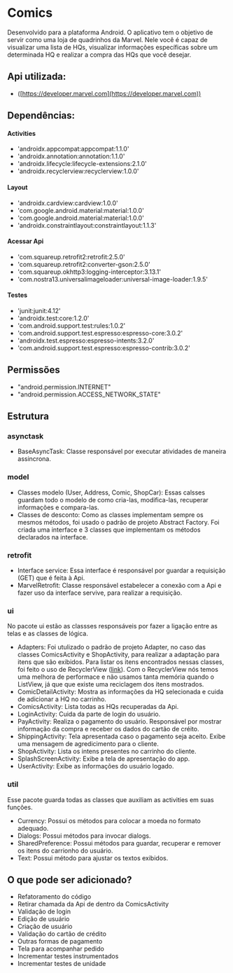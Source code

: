 # Comics

Desenvolvido para a plataforma Android. O aplicativo tem o objetivo de servir como uma loja de quadrinhos da Marvel. Nele você é capaz de visualizar uma lista de HQs, visualizar informações específicas sobre um determinada HQ e realizar a compra das HQs que você desejar.

## Api utilizada:

- ([https://developer.marvel.com](https://developer.marvel.com))

## Dependências:

#### Activities
- 'androidx.appcompat:appcompat:1.1.0'
- 'androidx.annotation:annotation:1.1.0'
- 'androidx.lifecycle:lifecycle-extensions:2.1.0'
- 'androidx.recyclerview:recyclerview:1.0.0'

#### Layout
- 'androidx.cardview:cardview:1.0.0'
- 'com.google.android.material:material:1.0.0'
- 'com.google.android.material:material:1.0.0'
- 'androidx.constraintlayout:constraintlayout:1.1.3'

#### Acessar Api
- 'com.squareup.retrofit2:retrofit:2.5.0'
- 'com.squareup.retrofit2:converter-gson:2.5.0'
- 'com.squareup.okhttp3:logging-interceptor:3.13.1'
- 'com.nostra13.universalimageloader:universal-image-loader:1.9.5'

#### Testes
- 'junit:junit:4.12'
- 'androidx.test:core:1.2.0'
- 'com.android.support.test:rules:1.0.2'
- 'com.android.support.test.espresso:espresso-core:3.0.2'
- 'androidx.test.espresso:espresso-intents:3.2.0'
- 'com.android.support.test.espresso:espresso-contrib:3.0.2'

## Permissões

- "android.permission.INTERNET"
- "android.permission.ACCESS_NETWORK_STATE"

## Estrutura

### asynctask

- BaseAsyncTask: Classe responsável por executar atividades de maneira assincrona.

### model

- Classes modelo (User, Address, Comic, ShopCar): Essas calsses guardam todo o modelo de como cria-las, modifica-las, recuperar informações e compara-las.
- Classes de desconto: Como as classes implementam sempre os mesmos métodos, foi usado o padrão de projeto Abstract Factory. Foi criada uma interface e 3 classes que implementam os métodos declarados na interface.

### retrofit

- Interface service: Essa interface é responsável por guardar a requisição (GET) que é feita à Api.
- MarvelRetrofit: Classe responsável estabelecer a conexão com a Api e fazer uso da interface servive, para realizar a requisição.

### ui

No pacote ui estão as classses responsáveis por fazer a ligação entre as telas e as classes de lógica.

- Adapters: Foi utulizado o padrão de projeto Adapter, no caso das classes ComicsActivity e ShopActivity, para realizar a adaptação para itens que são exibidos. Para listar os itens encontrados nessas classes, foi feito o uso de RecyclerView ([link](https://developer.android.com/guide/topics/ui/layout/recyclerview)). Com o RecyclerView nós temos uma melhora de performace e não usamos tanta memória quando o ListView, já que que existe uma reciclagem dos itens mostrados.
- ComicDetailActivity: Mostra as informações da HQ selecionada e cuida de adicionar a HQ no carrinho.
- ComicsActivity: Lista todas as HQs recuperadas da Api.
- LoginActivity: Cuida da parte de login do usuário.
- PayActivity: Realiza o pagamento do usuário. Responsável por mostrar informação da compra e receber os dados do cartão de créito.
- ShippingActivity: Tela apresentada caso o pagamento seja aceito. Exibe uma mensagem de agredicimento para o cliente.
- ShopActivity: Lista os intens presentes no carrinho do cliente.
- SplashScreenActivity: Exibe a tela de apresentação do app.
- UserActivity: Exibe as informações do usuário logado.

### util

Esse pacote guarda todas as classes que auxiliam as activities em suas funções.

- Currency: Possui os métodos para colocar a moeda no formato adequado.
- Dialogs: Possui métodos para invocar dialogs.
- SharedPreference: Possui métodos para guardar, recuperar e remover os itens do carrionho do usuário.
- Text: Possui método para ajustar os textos exibidos.

## O que pode ser adicionado?

- Refatoramento do código
- Retirar chamada da Api de dentro da ComicsActivity
- Validação de login
- Edição de usuário
- Criação de usuário
- Validação do cartão de crédito
- Outras formas de pagamento
- Tela para acompanhar pedido
- Incrementar testes instrumentados
- Incrementar testes de unidade
